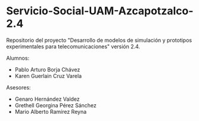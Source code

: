 # Servicio-Social-UAM-Azcapotzalco-2.4
Repositorio del proyecto "Desarrollo de modelos de simulación y prototipos experimentales para telecomunicaciones" versión 2.4.

Alumnos:

  - Pablo Arturo Borja Chávez
  - Karen Guerlain Cruz Varela


Asesores:

  - Genaro Hernández Valdez
  - Grethell Georgina Pérez Sánchez
  - Mario Alberto Ramírez Reyna
